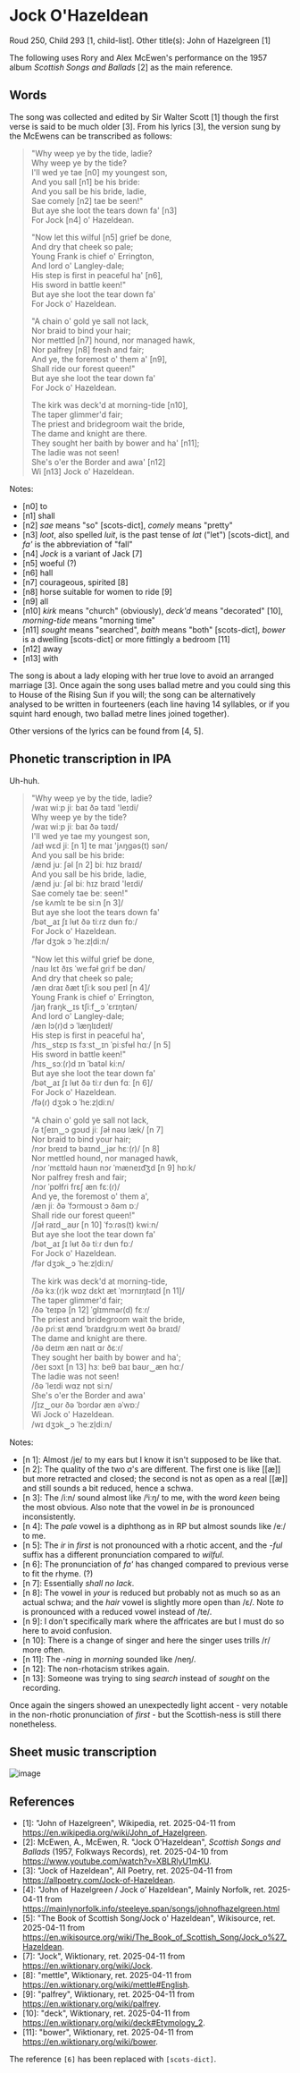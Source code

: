 # Jock O'Hazeldean
Roud 250, Child 293 [1, child-list]. Other title(s): John of Hazelgreen [1]

The following uses Rory and Alex McEwen's performance on the 1957 album *Scottish Songs and Ballads* [2] as the main reference.

## Words

The song was collected and edited by Sir Walter Scott [1] though the first verse is said to be much older [3]. From his lyrics [3], the version sung by the McEwens can be transcribed as follows:

> "Why weep ye by the tide, ladie?  
> Why weep ye by the tide?  
> I'll wed ye tae [n0] my youngest son,  
> And you sall [n1] be his bride:  
> And you sall be his bride, ladie,  
> Sae comely [n2] tae be seen!"  
> But aye she loot the tears down fa' [n3]  
> For Jock [n4] o' Hazeldean.  
> 
> "Now let this wilful [n5] grief be done,  
> And dry that cheek so pale;  
> Young Frank is chief o' Errington,  
> And lord o' Langley-dale;  
> His step is first in peaceful ha' [n6],  
> His sword in battle keen!"  
> But aye she loot the tear down fa'  
> For Jock o' Hazeldean.  
> 
> "A chain o' gold ye sall not lack,  
> Nor braid to bind your hair;  
> Nor mettled [n7] hound, nor managed hawk,  
> Nor palfrey [n8] fresh and fair;  
> And ye, the foremost o' them a' [n9],  
> Shall ride our forest queen!"  
> But aye she loot the tear down fa'  
> For Jock o' Hazeldean.  
> 
> The kirk was deck'd at morning-tide [n10],  
> The taper glimmer'd fair;  
> The priest and bridegroom wait the bride,  
> The dame and knight are there.  
> They sought her baith by bower and ha' [n11];  
> The ladie was not seen!  
> She's o'er the Border and awa' [n12]  
> Wi [n13] Jock o' Hazeldean.  

Notes:  
- [n0] to
- [n1] shall
- [n2] *sae* means "so" [scots-dict], *comely* means "pretty"
- [n3] *loot*, also spelled *luit*, is the past tense of *lat* ("let") [scots-dict], and *fa'* is the abbreviation of "fall"
- [n4] *Jock* is a variant of Jack [7]
- [n5] woeful (?)
- [n6] hall
- [n7] courageous, spirited [8]
- [n8] horse suitable for women to ride [9]
- [n9] all
- [n10] *kirk* means "church" (obviously), *deck'd* means "decorated" [10], *morning-tide* means "morning time"
- [n11] *sought* means "searched", *baith* means "both" [scots-dict], *bower* is a dwelling [scots-dict] or more fittingly a bedroom [11]
- [n12] away
- [n13] with

The song is about a lady eloping with her true love to avoid an arranged marriage [3]. Once again the song uses ballad metre and you could sing this to House of the Rising Sun if you will; the song can be alternatively analysed to be written in fourteeners (each line having 14 syllables, or if you squint hard enough, two ballad metre lines joined together).

Other versions of the lyrics can be found from [4, 5].

## Phonetic transcription in IPA
Uh-huh.

> "Why weep ye by the tide, ladie?  
> /waɪ wiːp jiː baɪ ðə taɪd 'leɪdi/  
> Why weep ye by the tide?  
> /waɪ wiːp jiː baɪ ðə təɪd/  
> I'll wed ye tae my youngest son,  
> /aɪɫ wɛd jiː [n 1] te maɪ 'jʌŋgəs(t) sən/  
> And you sall be his bride:  
> /ænd juː ʃəl [n 2] biː hɪz braɪd/  
> And you sall be his bride, ladie,  
> /ænd juː ʃəl biː hɪz braɪd 'leɪdi/  
> Sae comely tae beː seen!"  
> /se kʌmlɪ te be siːn [n 3]/  
> But aye she loot the tears down fa'  
> /bət‿aɪ ʃɪ lʉt ðə tiːɾz dʉn fɒː/  
> For Jock o' Hazeldean.  
> /fər dʒɔk ɔ ˈheːzl̩diːn/  
> 
> "Now let this wilful grief be done,  
> /naʊ lɛt ðɪs ˈweːfəɫ gɾiːf be dən/  
> And dry that cheek so pale;  
> /æn dɾaɪ ðæt tʃiːk soʊ peɪl [n 4]/  
> Young Frank is chief o' Errington,  
> /jaŋ fɾaŋk‿ɪs tʃiːf‿ɔ ˈɛrɪŋtən/  
> And lord o' Langley-dale;  
> /æn lɔ(ɾ)d ɔ ˈlæŋlɪdeɪɫ/  
> His step is first in peaceful ha',  
> /hɪs‿stɛp ɪs fɜːst‿ɪn ˈpiːsfʉl hɑː/ [n 5]  
> His sword in battle keen!"  
> /hɪs‿sɔː(ɾ)d ɪn ˈbatəl kiːn/  
> But aye she loot the tear down fa'  
> /bət‿aɪ ʃɪ lʉt ðə tiːɾ dʉn fɑː [n 6]/  
> For Jock o' Hazeldean.  
> /fə(ɾ) dʒɔk ɔ ˈheːzl̩diːn/  
> 
> "A chain o' gold ye sall not lack,  
> /ə tʃeɪn‿ɔ gɔʊd jiː ʃəɫ nəʊ læk/ [n 7]  
> Nor braid to bind your hair;  
> /nɔɾ bɾeɪd tə baɪnd‿jəɾ hɛː(ɾ)/ [n 8]  
> Nor mettled hound, nor managed hawk,  
> /nɔɾ ˈmɛttəld haʊn nɔɾ ˈmæneɪd͡ʒd [n 9] hɒːk/  
> Nor palfrey fresh and fair;  
> /nɔɾ ˈpɒɫfɾi fɾɛʃ æn fɛː(ɾ)/  
> And ye, the foremost o' them a',  
> /æn jiː ðə ˈfɔɾmoʊst ɔ ðəm ɒː/  
> Shall ride our forest queen!"  
> /ʃəɫ raɪd‿aʊɾ [n 10] ˈfɔːɾəs(t) kwiːn/  
> But aye she loot the tear down fa'  
> /bət‿aɪ ʃɪ lʉt ðə tiːɾ dʉn fɒː/  
> For Jock o' Hazeldean.  
> /fər dʒɔk‿ɔ ˈheːzl̩diːn/  
> 
> The kirk was deck'd at morning-tide,  
> /ðə kɜː(ɾ)k wɒz dɛkt æt ˈmɔrnɪŋtəɪd [n 11]/  
> The taper glimmer'd fair;  
> /ðə ˈteɪpə [n 12] ˈglɪmməɾ(d) fɛːɾ/  
> The priest and bridegroom wait the bride,  
> /ðə pɾiːst ænd ˈbɾaɪdgɾuːm weɪt ðə bɾaɪd/  
> The dame and knight are there.  
> /ðə deɪm æn naɪt ɑɾ ðɛːɾ/  
> They sought her baith by bower and ha';  
> /ðeɪ sɔxt [n 13] hɜː beθ baɪ baʊɾ‿æn hɑː/  
> The ladie was not seen!  
> /ðə ˈleɪdi wɑz nɒt siːn/  
> She's o'er the Border and awa'  
> /ʃɪz‿oʊɾ ðə ˈbɔɾdəɾ æn əˈwɒː/  
> Wi Jock o' Hazeldean.  
> /wɪ dʒɔk‿ɔ ˈheːzl̩diːn/  

Notes:  
- [n 1]: Almost /je/ to my ears but I know it isn't supposed to be like that.
- [n 2]: The quality of the two *a*'s are different. The first one is like [[æ]] but more retracted and closed; the second is not as open as a real [[æ]] and still sounds a bit reduced, hence a schwa.
- [n 3]: The /iːn/ sound almost like /ʲiːŋ/ to me, with the word *keen* being the most obvious. Also note that the vowel in *be* is pronounced inconsistently.
- [n 4]: The *pale* vowel is a diphthong as in RP but almost sounds like /eː/ to me.
- [n 5]: The *ir* in *first* is not pronounced with a rhotic accent, and the *-ful* suffix has a different pronunciation compared to *wilful*.
- [n 6]: The pronunciation of *fa'* has changed compared to previous verse to fit the rhyme. (?)
- [n 7]: Essentially *shall no lack*.
- [n 8]: The vowel in *your* is reduced but probably not as much so as an actual schwa; and the *hair* vowel is slightly more open than /ɛ/. Note *to* is pronounced with a reduced vowel instead of /te/.
- [n 9]: I don't specifically mark where the affricates are but I must do so here to avoid confusion.
- [n 10]: There is a change of singer and here the singer uses trills /r/ more often.
- [n 11]: The *-ning* in *morning* sounded like /neŋ/.
- [n 12]: The non-rhotacism strikes again.
- [n 13]: Someone was trying to sing *search* instead of *sought* on the recording.

Once again the singers showed an unexpectedly light accent - very notable in the non-rhotic pronunciation of *first* - but the Scottish-ness is still there nonetheless.

## Sheet music transcription

![image](./music/Jock%20O'Hazeldean.png)

## References

- [1]: "John of Hazelgreen", Wikipedia, ret. 2025-04-11 from https://en.wikipedia.org/wiki/John_of_Hazelgreen.
- [2]: McEwen, A., McEwen, R. "Jock O'Hazeldean", *Scottish Songs and Ballads* (1957, Folkways Records), ret. 2025-04-10 from https://www.youtube.com/watch?v=XBLRlyU1mKU.
- [3]: "Jock of Hazeldean", All Poetry, ret. 2025-04-11 from https://allpoetry.com/Jock-of-Hazeldean.
- [4]: "John of Hazelgreen / Jock o’ Hazeldean", Mainly Norfolk, ret. 2025-04-11 from https://mainlynorfolk.info/steeleye.span/songs/johnofhazelgreen.html
- [5]: "The Book of Scottish Song/Jock o' Hazeldean", Wikisource, ret. 2025-04-11 from https://en.wikisource.org/wiki/The_Book_of_Scottish_Song/Jock_o%27_Hazeldean.
- [7]: "Jock", Wiktionary, ret. 2025-04-11 from https://en.wiktionary.org/wiki/Jock.
- [8]: "mettle", Wiktionary, ret. 2025-04-11 from https://en.wiktionary.org/wiki/mettle#English.
- [9]: "palfrey", Wiktionary, ret. 2025-04-11 from https://en.wiktionary.org/wiki/palfrey.
- [10]: "deck", Wiktionary, ret. 2025-04-11 from https://en.wiktionary.org/wiki/deck#Etymology_2.
- [11]: "bower", Wiktionary, ret. 2025-04-11 from https://en.wiktionary.org/wiki/bower.

The reference `[6]` has been replaced with `[scots-dict]`.
